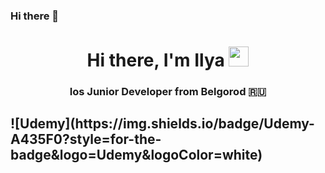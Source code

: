### Hi there 👋

<!--
**Swarogfrinan/Swarogfrinan** is a ✨ _special_ ✨ repository because its `README.md` (this file) appears on your GitHub profile.


-->
<h1 align="center">Hi there, I'm Ilya</a> 
<img src="https://github.com/blackcater/blackcater/raw/main/images/Hi.gif" height="32"/></h1>
<h3 align="center">Ios Junior Developer from Belgorod 🇷🇺</h3>
<h2 Курсы которые я прошёл по Swift - </h2>
![Udemy](https://img.shields.io/badge/Udemy-A435F0?style=for-the-badge&logo=Udemy&logoColor=white)
